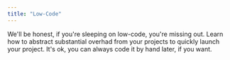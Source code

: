 ```yaml
---
title: "Low-Code"
---
```


We'll be honest, if you're sleeping on low-code, you're missing out. Learn how to abstract substantial overhad from your projects to quickly launch your project. It's ok, you can always code it by hand later, if you want.
